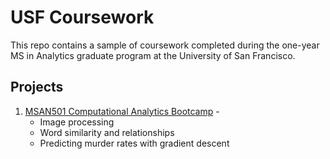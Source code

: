 # USF Coursework

This repo contains a sample of coursework completed during the one-year MS in Analytics graduate program at the University of San Francisco. 

## Projects

1. [MSAN501 Computational Analytics Bootcamp](https://github.com/snmcnish/usf-classwork/tree/master/msan501) - 
	* Image processing
	* Word similarity and relationships
	* Predicting murder rates with gradient descent 

